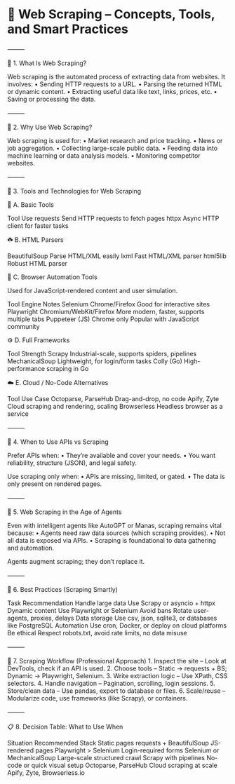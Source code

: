 

# 🧭 Web Scraping – Concepts, Tools, and Smart Practices

⸻

📌 1. What Is Web Scraping?

Web scraping is the automated process of extracting data from websites. It involves:
	•	Sending HTTP requests to a URL.
	•	Parsing the returned HTML or dynamic content.
	•	Extracting useful data like text, links, prices, etc.
	•	Saving or processing the data.

⸻

🎯 2. Why Use Web Scraping?

Web scraping is used for:
	•	Market research and price tracking.
	•	News or job aggregation.
	•	Collecting large-scale public data.
	•	Feeding data into machine learning or data analysis models.
	•	Monitoring competitor websites.

⸻

🧰 3. Tools and Technologies for Web Scraping


🧱 A. Basic Tools

Tool	        Use
requests	Send HTTP requests to fetch pages
httpx	    Async HTTP client for faster tasks


☘️ B. HTML Parsers

BeautifulSoup	Parse HTML/XML easily
lxml	        Fast HTML/XML parser
html5lib	    Robust HTML parser


🧭 C. Browser Automation Tools

Used for JavaScript-rendered content and user simulation.

Tool	        Engine	Notes
Selenium	    Chrome/Firefox	Good for interactive sites
Playwright	    Chromium/WebKit/Firefox	More modern, faster, supports multiple tabs
Puppeteer (JS)	Chrome only	Popular with JavaScript community

⚙️ D. Full Frameworks

Tool	        Strength
Scrapy	        Industrial-scale, supports spiders, pipelines
MechanicalSoup	Lightweight, for login/form tasks
Colly (Go)	    High-performance scraping in Go

☁️ E. Cloud / No-Code Alternatives

Tool	                    Use Case
Octoparse, ParseHub	    Drag-and-drop, no code
Apify, Zyte	            Cloud scraping and rendering, scaling
Browserless	            Headless browser as a service


⸻

🚦 4. When to Use APIs vs Scraping

Prefer APIs when:
	•	They’re available and cover your needs.
	•	You want reliability, structure (JSON), and legal safety.

Use scraping only when:
	•	APIs are missing, limited, or gated.
	•	The data is only present on rendered pages.

⸻

🤖 5. Web Scraping in the Age of Agents

Even with intelligent agents like AutoGPT or Manas, scraping remains vital because:
	•	Agents need raw data sources (which scraping provides).
	•	Not all data is exposed via APIs.
	•	Scraping is foundational to data gathering and automation.

Agents augment scraping; they don’t replace it.

⸻

🧠 6. Best Practices (Scraping Smartly)

Task	                Recommendation
Handle large data	Use Scrapy or asyncio + httpx
Dynamic content	    Use Playwright or Selenium
Avoid bans	        Rotate user-agents, proxies, delays
Data storage	    Use csv, json, sqlite3, or databases like PostgreSQL
Automation	        Use cron, Docker, or deploy on cloud platforms
Be ethical	        Respect robots.txt, avoid rate limits, no data misuse


⸻

🔄 7. Scraping Workflow (Professional Approach)
	1.	Inspect the site – Look at DevTools, check if an API is used.
	2.	Choose tools – Static → requests + BS; Dynamic → Playwright, Selenium.
	3.	Write extraction logic – Use XPath, CSS selectors.
	4.	Handle navigation – Pagination, scrolling, login sessions.
	5.	Store/clean data – Use pandas, export to database or files.
	6.	Scale/reuse – Modularize code, use frameworks (like Scrapy), or containers.

⸻

📋 8. Decision Table: What to Use When

Situation	                Recommended Stack
Static pages	                requests + BeautifulSoup
JS-rendered pages	            Playwright > Selenium
Login-required forms	        Selenium or MechanicalSoup
Large-scale structured crawl	Scrapy with pipelines
No-code or quick visual setup	Octoparse, ParseHub
Cloud scraping at scale	        Apify, Zyte, Browserless.io
